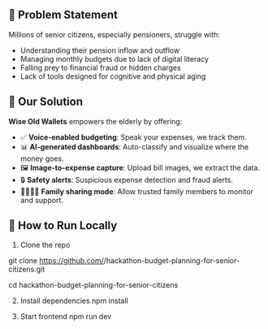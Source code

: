 ## 🌟 Problem Statement

Millions of senior citizens, especially pensioners, struggle with:
- Understanding their pension inflow and outflow
- Managing monthly budgets due to lack of digital literacy
- Falling prey to financial fraud or hidden charges
- Lack of tools designed for cognitive and physical aging


## 🎯 Our Solution

**Wise Old Wallets** empowers the elderly by offering:
- ✅ **Voice-enabled budgeting**: Speak your expenses, we track them.
- 📊 **AI-generated dashboards**: Auto-classify and visualize where the money goes.
- 🖼️ **Image-to-expense capture**: Upload bill images, we extract the data.
- 🔒 **Safety alerts**: Suspicious expense detection and fraud alerts.
- 👨‍👩‍👧‍👦 **Family sharing mode**: Allow trusted family members to monitor and support.


## 🚀 How to Run Locally

1) Clone the repo

git clone https://github.com/<your-username>/hackathon-budget-planning-for-senior-citizens.git

cd hackathon-budget-planning-for-senior-citizens

2) Install dependencies
npm install

3) Start frontend
npm run dev  
